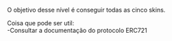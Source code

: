 O objetivo desse nível é conseguir todas as cinco skins.

Coisa que pode ser util:                                                                                                                 
           -Consultar a documentação do protocolo ERC721
